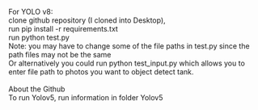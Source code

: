 ﻿For YOLO v8:\
clone github repository (I cloned into Desktop), \
run pip install -r requirements.txt \
run python test.py \
Note: you may have to change some of the file paths in test.py since the path files may not be the same\
Or alternatively you could run python test_input.py which allows you to enter file path to photos you want to object detect tank.\
\
About the Github\
To run Yolov5, run information in folder Yolov5
